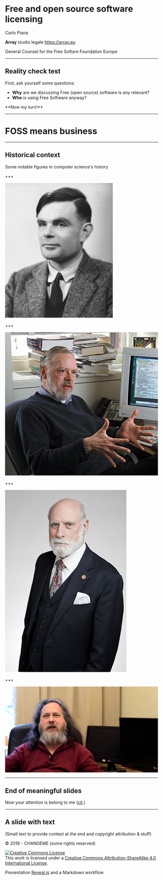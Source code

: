 # Free and open source software licensing


Carlo Piana

**Array** studio legale
  https://array.eu   

General Counsel for the Free Softare Foundation Europe

<!-- Remove the comment to remove the sample second logo  
Change the logo to adapt the slide -->

---

## Reality check test

First, ask yourself some questions:

* **Why** are we discussing Free (open source) software is any relevant?
* **Who** is using Free Software anyway?

<p class="fragment fade-in">**Now my turn!**</p>

---

# FOSS means business

---

## Historical context

Some notable figures in computer science's history

+++


<img class="center-img" src="markdown/assets/alan_turing.jpg" />

+++

<img class="center-img" src="markdown/assets/dennisritchie5.jpg"  />

+++

<img class="center-img" src="markdown/assets/vint_cerf.jpg"  />

+++

<img class="center-img" src="markdown/assets/stallman.jpg"  />

---

## End of meaningful slides

Now your attention is belong to me ([cit](https://it.wikipedia.org/wiki/All_your_base_are_belong_to_us).)


---

## A slide with text

(Small text to provide context at the end and copyright attribution & stuff)


<div class="bottom">
<p>© 2018 - CHANGEME (some rights reserved) </p>

<p><a rel="license" href="http://creativecommons.org/licenses/by-sa/4.0/"><img alt="Creative Commons License" style="border-width:0" src="https://i.creativecommons.org/l/by-sa/4.0/88x31.png" /></a><br />This work is licensed under a <a rel="license" href="http://creativecommons.org/licenses/by-sa/4.0/">Creative Commons Attribution-ShareAlike 4.0 International License</a>.  
</p>

Presentation [Reveal.js][81aa3153] and a Markdown workflow

</div>

  [81aa3153]: https://revealjs.com/ "Reveal"
